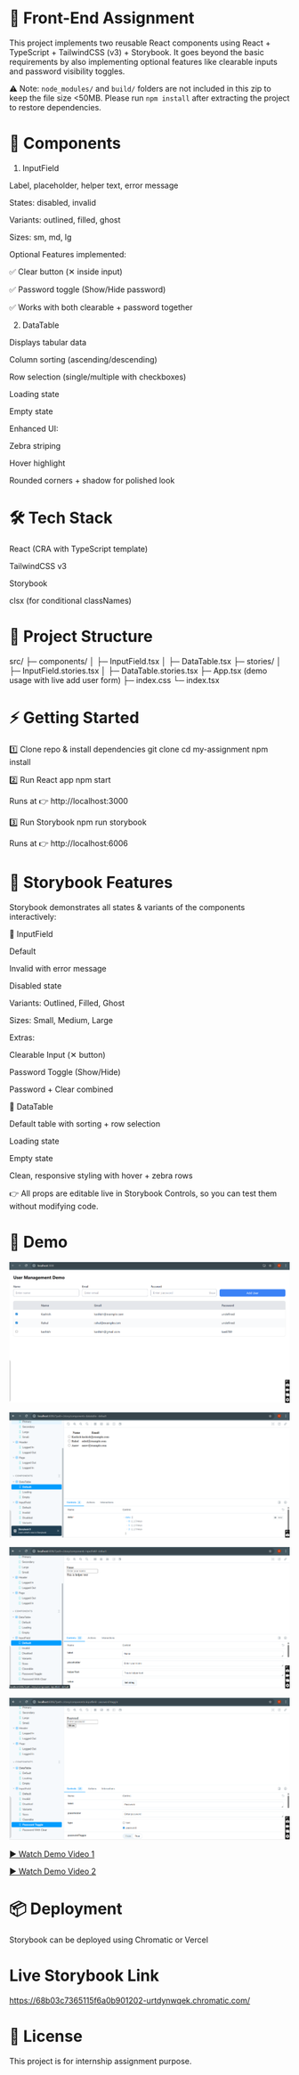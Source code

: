 # 📘 Front-End Assignment

This project implements two reusable React components using React + TypeScript + TailwindCSS (v3) + Storybook.
It goes beyond the basic requirements by also implementing optional features like clearable inputs and password visibility toggles.

⚠️ Note:
`node_modules/` and `build/` folders are not included in this zip to keep the file size <50MB.
Please run `npm install` after extracting the project to restore dependencies.


# 🎯 Components
1. InputField

Label, placeholder, helper text, error message

States: disabled, invalid

Variants: outlined, filled, ghost

Sizes: sm, md, lg

Optional Features implemented:

✅ Clear button (✕ inside input)

✅ Password toggle (Show/Hide password)

✅ Works with both clearable + password together

2. DataTable

Displays tabular data

Column sorting (ascending/descending)

Row selection (single/multiple with checkboxes)

Loading state

Empty state

Enhanced UI:

Zebra striping

Hover highlight

Rounded corners + shadow for polished look

# 🛠️ Tech Stack

React (CRA with TypeScript template)

TailwindCSS v3

Storybook

clsx (for conditional classNames)

# 📂 Project Structure
src/
 ├─ components/
 │   ├─ InputField.tsx
 │   ├─ DataTable.tsx
 ├─ stories/
 │   ├─ InputField.stories.tsx
 │   ├─ DataTable.stories.tsx
 ├─ App.tsx   (demo usage with live add user form)
 ├─ index.css
 └─ index.tsx

# ⚡ Getting Started
1️⃣ Clone repo & install dependencies
git clone <your-repo-link>
cd my-assignment
npm install

2️⃣ Run React app
npm start


Runs at 👉 http://localhost:3000

3️⃣ Run Storybook
npm run storybook


Runs at 👉 http://localhost:6006

# 📘 Storybook Features

Storybook demonstrates all states & variants of the components interactively:

🔹 InputField

Default

Invalid with error message

Disabled state

Variants: Outlined, Filled, Ghost

Sizes: Small, Medium, Large

Extras:

Clearable Input (✕ button)

Password Toggle (Show/Hide)

Password + Clear combined

🔹 DataTable

Default table with sorting + row selection

Loading state

Empty state

Clean, responsive styling with hover + zebra rows

👉 All props are editable live in Storybook Controls, so you can test them without modifying code.

# 🎥 Demo

![InputField Demo](docs/screenshot1.png)

![DataField-stories Demo](docs/screenshot2.png)

![InputField-stories Demo](docs/screenshot3.png)

![InputField-stories Demo](docs/screenshot4.png)

[▶ Watch Demo Video 1](docs/recording1.mp4)

[▶ Watch Demo Video 2](docs/recording2.mp4)



# 📦 Deployment

Storybook can be deployed using Chromatic
 or Vercel

# Live Storybook Link

https://68b03c7365115f6a0b901202-urtdynwqek.chromatic.com/

# 📄 License

This project is for internship assignment purpose.